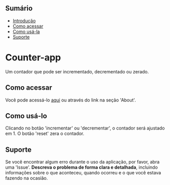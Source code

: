 ## Sumário

- [Introdução](#introdução)
- [Como acessar](#como-acessar)
- [Como usá-la](#como-usá-la)
- [Suporte](#suporte)

**<h1 id="introdução">Counter-app</h1>**

Um contador que pode ser incrementado, decrementado ou zerado.

<h2 id="como-acessar">Como acessar</h2>

Você pode acessá-lo [aqui]() ou através do link na seção 'About'.


<h2 id="como-usá-la">Como usá-lo</h2>

Clicando no botão 'incrementar' ou 'decrementar', o contador será ajustado em 1. O botão 'reset' zera o contador.

<h2 id="suporte">Suporte</h2>

Se você encontrar algum erro durante o uso da aplicação, por favor, abra uma 'Issue'. **Descreva o problema de forma clara e detalhada**, incluindo informações sobre o que aconteceu, quando ocorreu e o que você estava fazendo na ocasião.